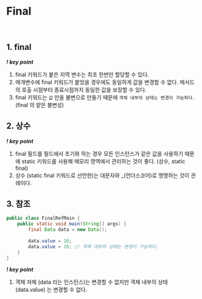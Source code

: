 # Final
<br>

## 1. final
***! key point***
1. final 키워드가 붙은 지역 변수는 최초 한번만 할당할 수 있다.
2. 매개변수에 final 키워드가 붙었을 경우에도 동일하게 값을 변경할 수 없다. 메서드의 호출 시점부터 종료시점까지 동일한 값을 보장할 수 있다.
3. final 키워드는 `값` 만을 불변으로 만들기 때문에 `객체 내부의 상태는 변경이 가능하다.` (final 의 얕은 불변성)

## 2. 상수
***! key point***
1. final 필드를 필드에서 초기화 하는 경우 모든 인스턴스가 같은 값을 사용하기 때문에 static 키워드를 사용해 메모리 영역에서 관리하는 것이 좋다. (상수, static final) 
2. 상수 (static final 키워드로 선언한)는 대문자와 _(언더스코어)로 명명하는 것이 관례이다.

## 3. 참조
```java
public class FinalRefMain {
    public static void main(String[] args) {
        final Data data = new Data();
        
        data.value = 10;
        data.value = 20; // 객체 내부의 상태는 변경이 가능하다.
    }
}

```
***! key point***
1. 객체 자체 (data 라는 인스턴스)는 변경할 수 없지만 객체 내부의 상태 (data.value) 는 변경할 수 없다.

